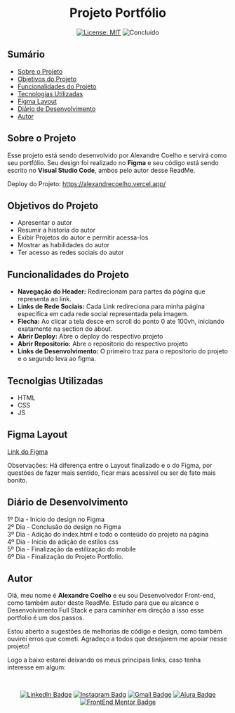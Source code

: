 <h1 align="center"> Projeto Portfólio </h1>

<!--<p align="center"> Frase (opcional) </p>

<p align="center"> <q>Citação (opcional)</q> </p>-->

<div align="center">

  <a href="https://github.com/coelhoalexandre/alexandrecoelho/blob/main/LICENSE" target="_blank"><img src="https://img.shields.io/badge/License-MIT-yellow.svg" alt="License: MIT"></a> <img src="https://img.shields.io/badge/Concluído-lightgreen.svg" alt="Concluído">

</div>

## Sumário

- [Sobre o Projeto](#sobre-o-projeto)
- [Objetivos do Projeto](#objetivos-do-projeto)
- [Funcionalidades do Projeto](#funcionalidades-do-projeto)
- [Tecnologias Utilizadas](#tecnolgias-utilizadas)
- [Figma Layout](#figma-layout)
- [Diário de Desenvolvimento](#diário-de-desenvolvimento)
- [Autor](#autor)

## Sobre o Projeto

Esse projeto está sendo desenvolvido por Alexandre Coelho e servirá como seu portfólio. Seu design foi realizado no **Figma** e seu código está sendo escrito no **Visual Studio Code**, ambos pelo autor desse ReadMe.

Deploy do Projeto: https://alexandrecoelho.vercel.app/

## Objetivos do Projeto

- Apresentar o autor
- Resumir a historia do autor
- Exibir Projetos do autor e permitir acessa-los
- Mostrar as habilidades do autor
- Ter acesso as redes sociais do autor

## Funcionalidades do Projeto

- **Navegação do Header:** Redirecionam para partes da página que representa ao link.
- **Links de Rede Sociais:** Cada Link redireciona para minha página especifica em cada rede social representada pela imagem.
- **Flecha:** Ao clicar a tela desce em scroll do ponto 0 ate 100vh, iniciando exatamente na section do about.
- **Abrir Deploy:** Abre o deploy do respectivo projeto
- **Abrir Repositorio:** Abre o repositorio do respectivo projeto
- **Links de Desenvolvimento:** O primeiro traz para o repositorio do projeto e o segundo leva ao figma.

## Tecnolgias Utilizadas

- HTML
- CSS
- JS

## Figma Layout

[Link do Figma](https://www.figma.com/file/eQ5EsJA4wYEp5ZxuLgId0n/Alexandre-Coelho-Portfolio?type=design&node-id=0%3A1&mode=design&t=L8BLQqKK37jyMRMF-1)

Observações: Há diferença entre o Layout finalizado e o do Figma, por questões de fazer mais sentido, ficar mais acessivel ou ser de fato mais bonito.

## Diário de Desenvolvimento

1º Dia - Inicio do design no Figma <br>
2º Dia - Conclusão do design no Figma <br>
3º Dia - Adição do index.html e todo o conteúdo do projeto na página <br>
4º Dia - Inicio da adição de estilos css <br>
5º Dia - Finalização da estilização do mobile <br>
6º Dia - Finalização do Projeto Portfolio.

## Autor

Olá, meu nome é **Alexandre Coelho** e eu sou Desenvolvedor Front-end, como também autor deste ReadMe. Estudo para que eu alcance o Desenvolvimento Full Stack e para caminhar em direção a isso esse portfolio é um dos passos. 

Estou aberto a sugestões de melhorias de código e design, como também ouvirei erros que cometi. Agradeço a todos que desejarem me apoiar nesse projeto!

Logo a baixo estarei deixando os meus principais links, caso tenha interesse em algum:

<br>

<div align="center">

<a href="https://www.linkedin.com/in/-coelhoalexandre/" target="_blank"><img src="https://img.shields.io/badge/-LinkedIn-%230077B5?style=for-the-badge&logo=linkedin&logoColor=white" alt="LinkedIn Badge"></a>
<a href="https://www.instagram.com/coelhoalexandre_/" target="_blank"><img src="https://img.shields.io/badge/-Instagram-%23E4405F?style=for-the-badge&logo=instagram&logoColor=white" alt="Instagram Badg"></a>
<a href = "mailto:alexandrecoelhocontato@gmail.com" target="_blank"><img src="https://img.shields.io/badge/-Gmail-critical?style=for-the-badge&logo=gmail&logoColor=white" alt="Gmail Badge"></a>
<a href = "https://cursos.alura.com.br/user/coelhoalexandre" target="_blank"><img src="https://img.shields.io/badge/Alura-0747a6?style=for-the-badge&logo=alura&logoColor=white" alt="Alura Badge"></a>
<a href = "https://www.frontendmentor.io/profile/coelhoalexandre" target="_blank"><img src="https://img.shields.io/badge/Frontend_Mentor-white?style=for-the-badge&logo=frontendmentor&logoColor=blue" alt="FrontEnd Mentor Badge">
